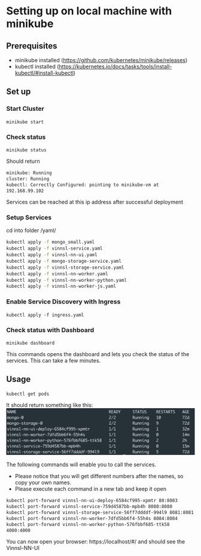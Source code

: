 
# Setting up on local machine with minikube
## Prerequisites

- minikube installed (https://github.com/kubernetes/minikube/releases)
- kubectl installed (https://kubernetes.io/docs/tasks/tools/install-kubectl/#install-kubectl)

## Set up

### Start Cluster

```
minikube start
```

### Check status

```
minikube status
```

Should return 

```
minikube: Running
cluster: Running
kubectl: Correctly Configured: pointing to minikube-vm at 192.168.99.102
```

Services can be reached at this ip address after successful deployment

### Setup Services

cd into folder /yaml/

```bash
kubectl apply -f mongo_small.yaml
kubectl apply -f vinnsl-service.yaml
kubectl apply -f vinnsl-nn-ui.yaml
kubectl apply -f mongo-storage-service.yaml
kubectl apply -f vinnsl-storage-service.yaml
kubectl apply -f vinnsl-nn-worker.yaml
kubectl apply -f vinnsl-nn-worker-python.yaml
kubectl apply -f vinnsl-nn-worker-js.yaml
```

### Enable Service Discovery with Ingress

```
kubectl apply -f ingress.yaml
```

### Check status with Dashboard

```
minikube dashboard
```

This commands opens the dashboard and lets you check the status of the services. This can take a few minutes.

## Usage

```
kubectl get pods
```
It should return something like this:
![Pods Screenshot](img/getpods.png)

The following commands will enable you to call the services. 
- Please notice that you will get different numbers after the names, so copy your own names.
- Please execute each command in a new tab and keep it open
```
kubectl port-forward vinnsl-nn-ui-deploy-6584cf995-xpmtr 80:8083
kubectl port-forward vinnsl-service-759d4587bb-mpb4h 8080:8080
kubectl port-forward vinnsl-storage-service-56ff7ddddf-994l9 8081:8081
kubectl port-forward vinnsl-nn-worker-7dfd5bb6f4-55h4s 8084:8084
kubectl port-forward vinnsl-nn-worker-python-576fbbf685-ttk58 4000:4000
```

You can now open your browser: https://localhost/#/ and should see the Vinnsl-NN-UI




